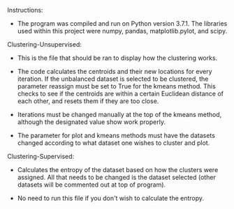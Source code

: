 Instructions:

 - The program was compiled and run on Python version 3.7.1. The libraries used within this project were numpy, pandas, matplotlib.pylot, and scipy.

Clustering-Unsupervised:
 - This is the file that should be ran to display how the clustering works.

 - The code calculates the centroids and their new locations for every iteration.  If the unbalanced dataset is selected to be clustered, the parameter reassign must be set to True for the kmeans method.  This checks to see if the centroids are within a certain Euclidean distance of each other, and resets them if they are too close.

 - Iterations must be changed manually at the top of the kmeans method, although the designated value show work properly.

 - The parameter for plot and kmeans methods must have the datasets changed according to what dataset one wishes to cluster and plot.

Clustering-Supervised:
 - Calculates the entropy of the dataset based on how the clusters were assigned.  All that needs to be changed is the dataset selected (other datasets will be commented out at top of program).

 - No need to run this file if you don't wish to calculate the entropy.
